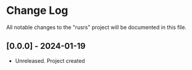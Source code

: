 # Change Log

All notable changes to the "rusrs" project will be documented in this file.

## [0.0.0] - 2024-01-19

- Unreleased. Project created
